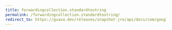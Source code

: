 ```yaml
---
title: forwardingcollection.standardtostring
permalink: /forwardingcollection.standardtostring/
redirect_to: https://guava.dev/releases/snapshot-jre/api/docs/com/google/common/collect/ForwardingCollection.html#standardToString--
---
```

